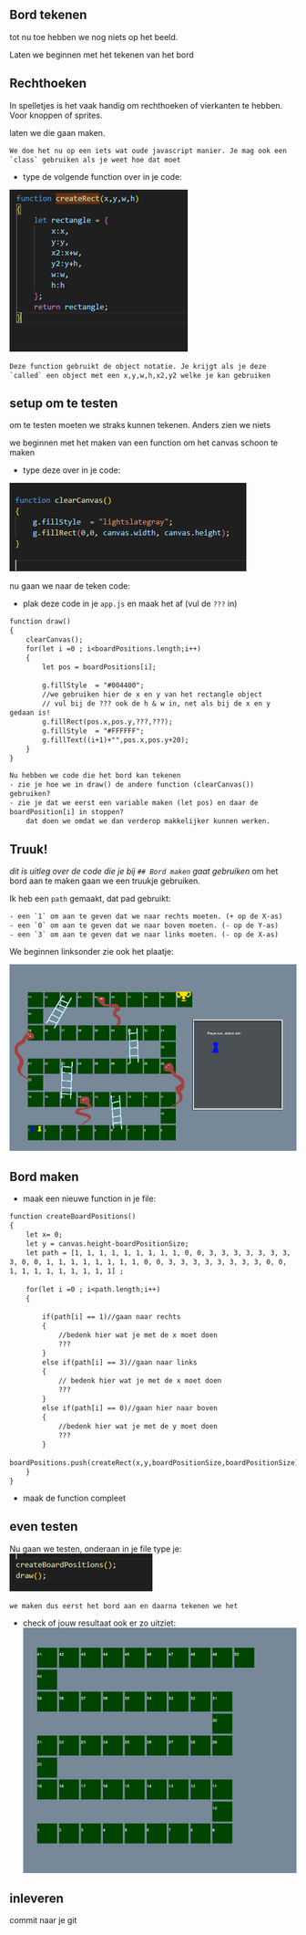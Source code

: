 ## Bord tekenen

tot nu toe hebben we nog niets op het beeld.

Laten we beginnen met het tekenen van het bord

## Rechthoeken

In spelletjes is het vaak handig om rechthoeken of vierkanten te hebben.
Voor knoppen of sprites.

laten we die gaan maken.

```
We doe het nu op een iets wat oude javascript manier. Je mag ook een `class` gebruiken als je weet hoe dat moet
```

- type de volgende function over in je code:

![](img/createRect.PNG)

```
Deze function gebruikt de object notatie. Je krijgt als je deze `called` een object met een x,y,w,h,x2,y2 welke je kan gebruiken
```

## setup om te testen

om te testen moeten we straks kunnen tekenen. Anders zien we niets

we beginnen met het maken van een function om het canvas schoon te maken
- type deze over in je code:

![](img/clearcanvas.PNG)

nu gaan we naar de teken code:
- plak deze code in je `app.js` en maak het af (vul de `???` in)
```
function draw()
{
    clearCanvas();
    for(let i =0 ; i<boardPositions.length;i++)
    {
        let pos = boardPositions[i];

        g.fillStyle  = "#004400";
        //we gebruiken hier de x en y van het rectangle object
        // vul bij de ??? ook de h & w in, net als bij de x en y gedaan is!
        g.fillRect(pos.x,pos.y,???,???);
        g.fillStyle  = "#FFFFFF";
        g.fillText((i+1)+"",pos.x,pos.y+20);
    }
}

```

```
Nu hebben we code die het bord kan tekenen
- zie je hoe we in draw() de andere function (clearCanvas()) gebruiken?
- zie je dat we eerst een variable maken (let pos) en daar de boardPosition[i] in stoppen? 
    dat doen we omdat we dan verderop makkelijker kunnen werken.
```

## Truuk!

_dit is uitleg over de code die je bij `## Bord maken` gaat gebruiken_
om het bord aan te maken gaan we een truukje gebruiken.

Ik heb een `path` gemaakt, dat pad gebruikt:
```
- een `1` om aan te geven dat we naar rechts moeten. (+ op de X-as)
- een `0` om aan te geven dat we naar boven moeten. (- op de Y-as)
- een `3` om aan te geven dat we naar links moeten. (- op de X-as)
```
 
We beginnen linksonder zie ook het plaatje:

![](img/snakeeind.PNG)


## Bord maken

- maak een nieuwe function in je file:

```
function createBoardPositions()
{
    let x= 0;
    let y = canvas.height-boardPositionSize;
    let path = [1, 1, 1, 1, 1, 1, 1, 1, 1, 0, 0, 3, 3, 3, 3, 3, 3, 3, 3, 0, 0, 1, 1, 1, 1, 1, 1, 1, 1, 0, 0, 3, 3, 3, 3, 3, 3, 3, 3, 0, 0, 1, 1, 1, 1, 1, 1, 1, 1, 1] ;

    for(let i =0 ; i<path.length;i++)
    {

        if(path[i] == 1)//gaan naar rechts
        {
            //bedenk hier wat je met de x moet doen
            ??? 
        }
        else if(path[i] == 3)//gaan naar links
        {
            // bedenk hier wat je met de x moet doen
            ??? 
        }
        else if(path[i] == 0)//gaan hier naar boven
        {
            //bedenk hier wat je met de y moet doen
            ??? 
        }
        boardPositions.push(createRect(x,y,boardPositionSize,boardPositionSize));
    }
} 
```
- maak de function compleet

## even testen

Nu gaan we testen, onderaan in je file type je:
![](img/testdraw.PNG)

```
we maken dus eerst het bord aan en daarna tekenen we het
```

- check of jouw resultaat ook er zo uitziet:
![](img/testdrawresult.PNG)



## inleveren

commit naar je git
